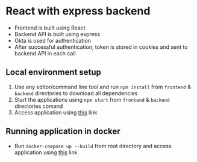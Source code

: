 # React with express backend
- Frontend is built using React
- Backend API is built using express
- Okta is used for authentication
- After successful authentication, token is stored in cookies and sent to backend API in each call

## Local environment setup
1. Use any editor/command line tool and run `npm install` from `frontend` & `backend` directories to download all dependencies
1. Start the applications using `npm start` from `frontend` & `backend` directories comand
1. Access application using [this](http://localhost:3000/) link

## Running application in docker
- Run `docker-compose up --build` from root directory and access application using [this](http://localhost:3000/) link
